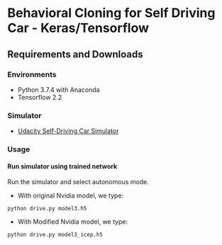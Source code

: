 # Behavioral Cloning for Self Driving Car - Keras/Tensorflow
Requirements and Downloads
---
### Environments
* Python 3.7.4 with Anaconda
* Tensorflow 2.2

### Simulator
* [Udacity Self-Driving Car Simulator](https://github.com/udacity/self-driving-car-sim)

### Usage
#### Run simulator using trained network
Run the simulator and select autonomous mode.
* With original Nvidia model, we type:

```
python drive.py model3.h5
```
* With Modified Nvidia model, we type:

```
python drive.py model3_icep.h5
```
